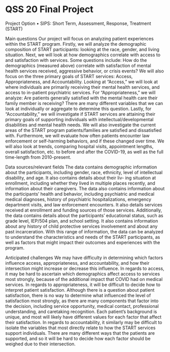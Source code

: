 # QSS 20 Final Project
 
Project Option
• SIPS: Short Term, Assessment, Response, Treatment (START) 

Main questions
Our project will focus on analyzing patient experiences within the START program. Firstly, we will analyze the demographic composition of START participants: looking at the race, gender, and living situation. Next, we will look at how demographics correlate with access to and satisfaction with services. Some questions include: How do the demographics (measured above) correlate with satisfaction of mental health services received, aggressive behavior, or crisis events? We will also focus on the three primary goals of START services: Access, Appropriateness, and Accountability. Looking at “Access,” we will look at where individuals are primarily receiving their mental health services, and access to in-patient psychiatric services. For “Appropriateness,” we will analyze: Are patients generally satisfied with the mental health care their family member is receiving? There are many different variables that we can look at individually or aggregate to determine this question. Lastly, for “Accountability,” we will investigate if START services are attaining their primary goals of supporting individuals with intellectual/developmental disabilities and mental health needs. We will also investigate the current areas of the START program patients/families are satisfied and dissatisfied with. Furthermore, we will evaluate how often patients encounter law enforcement or self-harming behaviors, and if these changed over time. We will also look at trends, comparing hospital visits, appointment lengths, overall satisfaction, etc. to before and after the COVID-19, as well as the full time-length from 2010-present.

Data sources/relevant fields
The data contains demographic information about the participants, including gender, race, ethnicity, level of intellectual disability, and age. It also contains details about their liv- ing situation at enrollment, including whether they lived in multiple places recently, and information about their caregivers. The data also contains information about the participants’ health and behavior, including psychiatric and medical medical diagnoses, history of psychiatric hospitalizations, emergency department visits, and law enforcement encounters. It also details services received at enrollment and funding sources of those services. Additionally, the data contains details about the participants’ educational status, such as grade level, IEP/504 plan, and school setting. It also contains information about any history of child protective services involvement and about any past incarceration. With this range of information, the data can be analyzed to understand the characteristics and needs of the START participants, as well as factors that might impact their outcomes and experiences with the program.

Anticipated challenges
We may have difficulty in determining which factors influence access, appropriateness, and accountability, and how their intersection might increase or decrease this influence. In regards to access, it may be hard to ascertain which demographics affect access to services most strongly, because of the additional impact that COVID had on medical services. In regards to appropriateness, it will be difficult to decide how to interpret patient satisfaction. Although there is a question about patient satisfaction, there is no way to determine what influenced the level of satisfaction most strongly, as there are many components that factor into the decision, including service opportunity, medical contact, professional understanding, and caretaking recognition. Each patient’s background is unique, and most will likely have different values for each factor that affect their satisfaction. In regards to accountability, it similarly may be difficult to isolate the variables that most directly relate to how the START services support individuals. There are many different ways that the patients are supported, and so it will be hard to decide how each factor should be weighed due to their intersection.